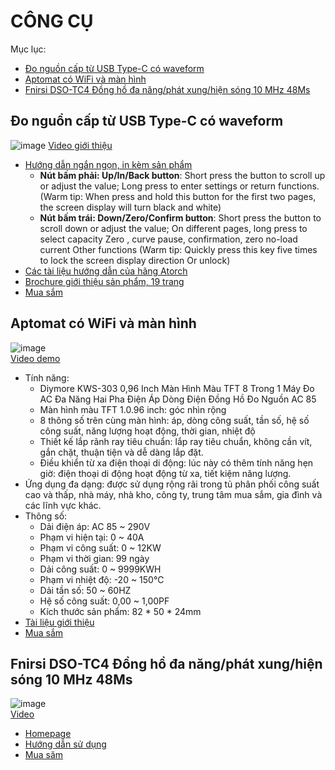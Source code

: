 # CÔNG CỤ

Mục lục:

- [Đo nguồn cấp từ USB Type-C có waveform](#đo-nguồn-cấp-từ-usb-type-c-có-waveform)
- [Aptomat có WiFi và màn hình](#aptomat-có-wifi-và-màn-hình)
- [Fnirsi DSO-TC4 Đồng hồ đa năng/phát xung/hiện sóng 10 MHz 48Ms](#fnirsi-dso-tc4-đồng-hồ-đa-năngphát-xunghiện-sóng-10-mhz-48ms)

## Đo nguồn cấp từ USB Type-C có waveform

![image](https://github.com/user-attachments/assets/712d53e4-c609-45fc-be0b-a989ab758234)
[Video giới thiệu](https://cvf.shopee.vn/file/api/v4/11110105/mms/sg-11110105-6khx0-lx9ew8fklizqec.16000081719990439.mp4)

- [Hướng dẫn ngắn ngọn, in kèm sản phẩm](http://en.atorch.cn/upload/20240417111140.pdf)
  - __Nút bấm phải: Up/In/Back button__: Short press the button to scroll up or adjust the value; Long press to enter settings or return functions.(Warm tip: When press and hold this button for the first two pages, the screen display
will turn black and white)
  - __Nút bấm trái: Down/Zero/Confirm button__: Short press the button to scroll down or adjust the value; On different pages, long press to select capacity Zero , curve pause, confirmation, zero no-load current Other functions (Warm tip: Quickly press this key five times to lock the screen display direction Or unlock)
- [Các tài liệu hướng dẫn của hãng Atorch](http://en.atorch.cn/Download.aspx?ClassID=4)
- [Brochure giới thiệu sản phẩm, 19 trang](https://myosuploads3.banggood.com/products/20240607/20240607025930AT085.pdf)
- [Mua sắm](https://shopee.vn/Diymore-AT085C-%C4%91a-ch%E1%BB%A9c-n%C4%83ng-Type-C-PD3.1-m%C3%A1y-d%C3%B2-s%E1%BA%A1c-%C4%91i%E1%BB%87n-%C3%A1p-v%C3%A0-%C4%91%E1%BB%93ng-h%E1%BB%93-c%C3%B4ng-su%E1%BA%A5t-d%C3%B2ng-%C4%91i%E1%BB%87n-hi%E1%BB%83n-th%E1%BB%8B-%C4%91%C6%B0%E1%BB%9Dng-cong-ph%C3%A1t-hi%E1%BB%87n-hai-chi%E1%BB%81u-DC-4.5-~-50V-12A-i.208062055.25929732395)

## Aptomat có WiFi và màn hình

  ![image](https://github.com/user-attachments/assets/48f6120b-7a9c-4a86-83b0-9f0b4d884d25)\
  [Video demo](https://youtu.be/BdMlF1_YdOc)

- Tính năng:
  - Diymore KWS-303 0,96 Inch Màn Hình Màu TFT 8 Trong 1 Máy Đo AC Đa Năng Hai Pha Điện Áp Dòng Điện Đồng Hồ Đo Nguồn AC 85
  - Màn hình màu TFT 1.0.96 inch: góc nhìn rộng
  - 8 thông số trên cùng màn hình: áp, dòng công suất, tần số, hệ số công suất, năng lượng hoạt động, thời gian, nhiệt độ
  - Thiết kế lắp rãnh ray tiêu chuẩn: lắp ray tiêu chuẩn, không cần vít, gắn chặt, thuận tiện và dễ dàng lắp đặt.
  - Điều khiển từ xa điện thoại di động: lúc này có thêm tính năng hẹn giờ: điện thoại di động hoạt động từ xa, tiết kiệm năng lượng.
- Ứng dụng đa dạng: được sử dụng rộng rãi trong tủ phân phối công suất cao và thấp, nhà máy, nhà kho, công ty, trung tâm mua sắm, gia đình và các lĩnh vực khác.
- Thông số:
  - Dải điện áp: AC 85 ~ 290V
  - Phạm vi hiện tại: 0 ~ 40A
  - Phạm vi công suất: 0 ~ 12KW
  - Phạm vi thời gian: 99 ngày
  - Dải công suất: 0 ~ 9999KWH
  - Phạm vi nhiệt độ: -20 ~ 150℃
  - Dải tần số: 50 ~ 60HZ
  - Hệ số công suất: 0,00 ~ 1,00PF
  - Kích thước sản phẩm: 82 * 50 * 24mm
- [Tài liệu giới thiệu](https://www.nikom.biz/pic_info/A578019/KWS-303.pdf)
- [Mua sắm](https://shopee.vn/Diymore-KWS-303-0-96-Inch-M%C3%A0n-H%C3%ACnh-M%C3%A0u-TFT-8-Trong-1-M%C3%A1y-%C4%90o-AC-%C4%90a-N%C4%83ng-Hai-Pha-%C4%90i%E1%BB%87n-%C3%81p-D%C3%B2ng-%C4%90i%E1%BB%87n-%C4%90%E1%BB%93ng-H%E1%BB%93-%C4%90o-Ngu%E1%BB%93n-AC-85-~-290V-0-~-40A-i.208062055.26315877579)

## Fnirsi DSO-TC4 Đồng hồ đa năng/phát xung/hiện sóng 10 MHz 48Ms

![image](https://github.com/user-attachments/assets/9bec93dd-3ca2-4a63-b7a1-45c88f93e3ba)\
[Video](https://down-bs-sg.vod.susercontent.com/api/v4/11110105/mms/sg-11110105-6kioy-m76ambgh42yj47.16000081741594026.mp4)
- [Homepage](https://www.fnirsi.com/products/dso-tc4)
- [Hướng dẫn sử dụng](https://cdn.shopify.com/s/files/1/0694/8310/2426/files/DSO-TC4_Manuals-V1.6-2025.03.10.pdf?v=1741599656)
- [Mua săm](https://shopee.vn/Fnirsi-DSO-TC4-N%C3%A2ng-c%E1%BA%A5p-dao-%C4%91%E1%BB%99ng-k%E1%BB%B9-thu%E1%BA%ADt-s%E1%BB%91-3-trong-1-10-MHz-48Ms-s-Transistor-Tester-Thi%E1%BA%BFt-b%E1%BB%8B-ki%E1%BB%83m-tra-linh-ki%E1%BB%87n-%C4%91i%E1%BB%87n-t%E1%BB%AD-D%E1%BB%A5ng-c%E1%BB%A5-s%E1%BA%A1c-USB-i.1028315277.29129039852)
